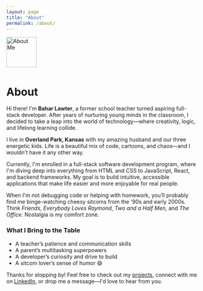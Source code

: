 ```yaml
---
layout: page
title: "About"
permalink: /about/
---
```


<img src="https://images.unsplash.com/photo-1517841905240-472988babdf9?auto=format&fit=crop&w=400&q=80" alt="About Me" width="80" style="vertical-align:middle; margin-bottom:8px;"/>

# About

Hi there! I'm **Bahar Lawter**, a former school teacher turned aspiring full-stack developer. After years of nurturing young minds in the classroom, I decided to take a leap into the world of technology—where creativity, logic, and lifelong learning collide.

I live in **Overland Park, Kansas** with my amazing husband and our three energetic kids. Life is a beautiful mix of code, cartoons, and chaos—and I wouldn’t have it any other way.

Currently, I'm enrolled in a full-stack software development program, where I'm diving deep into everything from HTML and CSS to JavaScript, React, and backend frameworks. My goal is to build intuitive, accessible applications that make life easier and more enjoyable for real people.

When I'm not debugging code or helping with homework, you’ll probably find me binge-watching cheesy sitcoms from the '90s and early 2000s. Think _Friends_, _Everybody Loves Raymond_, _Two and a Half Men_, and _The Office_. Nostalgia is my comfort zone.

### What I Bring to the Table

- A teacher’s patience and communication skills
- A parent’s multitasking superpowers
- A developer’s curiosity and drive to build
- A sitcom lover’s sense of humor 😄

Thanks for stopping by! Feel free to check out my [projects](./ProjectWork.md), connect with me on [LinkedIn](https://www.linkedin.com/in/baharlawter), or drop me a message—I'd love to hear from you.
